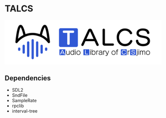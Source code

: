 # TALCS

![TALCS Logo](https://raw.githubusercontent.com/CrSjimo/talcs/main/doc/talcs.svg)

## Dependencies

+ SDL2
+ SndFile
+ SampleRate
+ rpclib
+ interval-tree